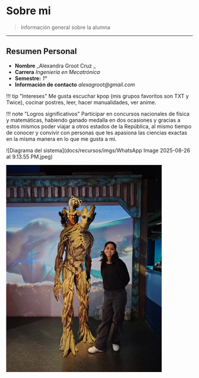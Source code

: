 # Sobre mi

> Información general sobre la alumna  


---

## Resumen Personal

- **Nombre** _Alexandra Groot Cruz _  
- **Carrera** _Ingeniería en Mecatrónica_  
- **Semestre:** _1°_  
- **Información de contacto** _alexagroot@gmail.com_

!!! tip "Intereses"
    Me gusta escuchar kpop (mis grupos favoritos son TXT y Twice), cocinar postres, leer, hacer manualidades, ver anime.


!!! note "Logros significativos"
    Participar en concursos nacionales de física y matemáticas, habiendo ganado medalla en dos ocasiones y gracias a estos mismos poder viajar a otros estados de la República, al mismo tiempo de conocer y convivir con personas que les apasiona las ciencias exactas en la misma manera en lo que me gusta a mi.
    
![Diagrama del sistema](docs/recursos/imgs/WhatsApp Image 2025-08-26 at 9.13.55 PM.jpeg)

<!-- Control de tamaño usando HTML (cuando se requiera) -->
<img src="docs/recursos/imgs/WhatsApp Image 2025-08-26 at 9.13.55 PM.jpeg" alt="Diagrama del sistema" width="420">

